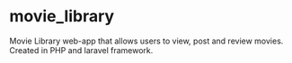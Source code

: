 # movie_library
Movie Library web-app that allows users to view, post and review movies. Created in PHP and laravel framework.
